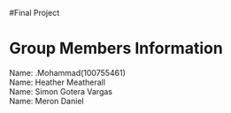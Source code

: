 #Final Project
# Group Members Information
  Name: .Mohammad(100755461)<br>
  Name: Heather Meatherall<br>
  Name: Simon Gotera Vargas<br>
  Name: Meron Daniel<br>
